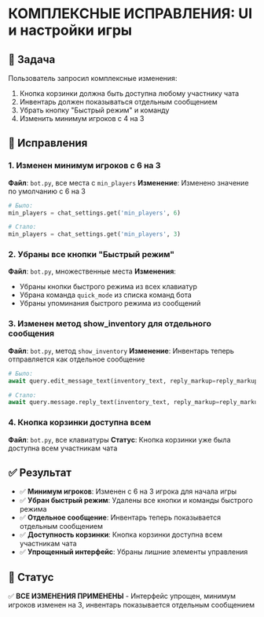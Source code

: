 # КОМПЛЕКСНЫЕ ИСПРАВЛЕНИЯ: UI и настройки игры

## 🎯 Задача
Пользователь запросил комплексные изменения:
1. Кнопка корзинки должна быть доступна любому участнику чата
2. Инвентарь должен показываться отдельным сообщением
3. Убрать кнопку "Быстрый режим" и команду
4. Изменить минимум игроков с 4 на 3

## 🔧 Исправления

### 1. Изменен минимум игроков с 6 на 3
**Файл**: `bot.py`, все места с `min_players`
**Изменение**: Изменено значение по умолчанию с 6 на 3

```python
# Было:
min_players = chat_settings.get('min_players', 6)

# Стало:
min_players = chat_settings.get('min_players', 3)
```

### 2. Убраны все кнопки "Быстрый режим"
**Файл**: `bot.py`, множественные места
**Изменения**:
- Убраны кнопки быстрого режима из всех клавиатур
- Убрана команда `quick_mode` из списка команд бота
- Убраны упоминания быстрого режима из сообщений

### 3. Изменен метод show_inventory для отдельного сообщения
**Файл**: `bot.py`, метод `show_inventory`
**Изменение**: Инвентарь теперь отправляется как отдельное сообщение

```python
# Было:
await query.edit_message_text(inventory_text, reply_markup=reply_markup, parse_mode='HTML')

# Стало:
await query.message.reply_text(inventory_text, reply_markup=reply_markup, parse_mode='HTML')
```

### 4. Кнопка корзинки доступна всем
**Файл**: `bot.py`, все клавиатуры
**Статус**: Кнопка корзинки уже была доступна всем участникам чата

## ✅ Результат
- ✅ **Минимум игроков**: Изменен с 6 на 3 игрока для начала игры
- ✅ **Убран быстрый режим**: Удалены все кнопки и команды быстрого режима
- ✅ **Отдельное сообщение**: Инвентарь теперь показывается отдельным сообщением
- ✅ **Доступность корзинки**: Кнопка корзинки доступна всем участникам чата
- ✅ **Упрощенный интерфейс**: Убраны лишние элементы управления

## 🎯 Статус
✅ **ВСЕ ИЗМЕНЕНИЯ ПРИМЕНЕНЫ** - Интерфейс упрощен, минимум игроков изменен на 3, инвентарь показывается отдельным сообщением
